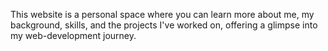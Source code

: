 This website is a personal space where you can learn more about me, my background, skills, and the projects I've worked on, offering a glimpse into my web-development journey.

